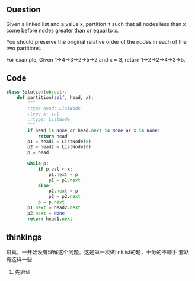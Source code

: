 ## Question
Given a linked list and a value x, partition it such that all nodes less than x come before nodes greater than or equal to x.

You should preserve the original relative order of the nodes in each of the two partitions.

For example,
Given 1->4->3->2->5->2 and x = 3,
return 1->2->2->4->3->5.

## Code
```python
class Solution(object):
    def partition(self, head, x):
        """
        :type head: ListNode
        :type x: int
        :rtype: ListNode
        """
        if head is None or head.next is None or x is None:
            return head
        p1 = head1 = ListNode(0)
        p2 = head2 = ListNode(0)
        p = head
        
        while p:
            if p.val < x:
                p1.next = p
                p1 = p1.next
            else:
                p2.next = p
                p2 = p2.next
            p = p.next
        p1.next = head2.next
        p2.next = None
        return head1.next
```

## thinkings
讲真，一开始没有理解这个问题。这是第一次做linklist的题，十分的不顺手
套路有这样一些

1. 先验证
